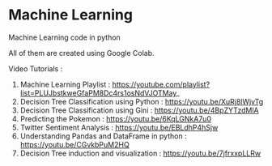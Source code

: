 # Machine Learning
Machine Learning code in python

All of them are created using Google Colab.

Video Tutorials : 
1. Machine Learning Playlist : https://youtube.com/playlist?list=PLUJbstkweGfaPM8Dc4rs1osNdVJOTMay_
2. Decision Tree Classification using Python : https://youtu.be/XuRj8lWjvTg
3. Decision Tree Classification using Gini  : https://youtu.be/4BpZYTzdMlA
4. Predicting the Pokemon : https://youtu.be/6KqLGNkA7u0
5. Twitter Sentiment Analysis : https://youtu.be/EBLdhP4hSjw
6. Understanding Pandas and DataFrame in python : https://youtu.be/CGvkbPuM2HQ
7. Decision Tree induction and visualization : https://youtu.be/7jfrxxpLLRw